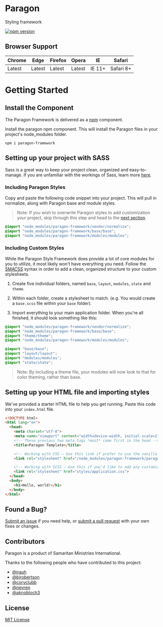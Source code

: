 # Paragon
Styling framework

[![npm version](https://badge.fury.io/js/paragon-framework.svg)](https://badge.fury.io/js/paragon-framework)

## Browser Support

| Chrome | Edge | Firefox | Opera | IE | Safari |
|--------|------|---------|-------|----|--------|
| Latest | Latest | Latest | Latest | IE 11+ | Safari 8+ |


# Getting Started

## Install the Component

The Paragon Framework is delivered as a [npm](https://www.npmjs.com/) component.

Install the paragon npm component. This will install the Paragon files in your project's node_modules folder.
  ```grunt
  npm i paragon-framework
  ```

## Setting up your project with SASS

Sass is a great way to keep your project clean, organized and easy-to-manage. If you are unfamiliar with the workings of Sass, learn more [here](http://sass-lang.com/guide).

### Including Paragon Styles

Copy and paste the following code snippet into your project. This will pull in normalize, along with Paragon base and module styles.

> Note: If you wish to overwrite Paragon styles to add customization your project, skip through this step and head to the [next section](https://github.com/samaritanministries/paragon/#including-custom-styles).

```scss
@import "node_modules/paragon-framework/vendor/normalize";
@import "node_modules/paragon-framework/base/base";
@import "node_modules/paragon-framework/modules/modules";
```

### Including Custom Styles

While the Paragon Style Framework does provide a lot of core modules for you to utilize, it most likely won't have everything you need. Follow the [SMACSS](https://smacss.com/) syntax in order to add a clean, organized structure to your custom stylesheets.

1. Create five individual folders, named `base`, `layout`, `modules`, `state` and `theme`.

2. Within each folder, create a stylesheet to match. (e.g. You would create a `base.scss` file within your `base` folder).

3. Import everything to your main application folder. When you're all finished, it should look something like this:
  ```scss
  @import "node_modules/paragon-framework/vendor/normalize";
  @import "node_modules/paragon-framework/base/base";
  @import "theme/theme";
  @import "node_modules/paragon-framework/modules/modules";

  @import "base/base";
  @import "layout/layout";
  @import "modules/modules";
  @import "state/state";
  ```

  > Note: By including a theme file, your modules will now look to that for color theming, rather than base.

## Setting up your HTML file and importing styles

  We've provided a starter HTML file to help you get running. Paste this code into your `index.html` file.

  ```html
  <!DOCTYPE html>
  <html lang="en">
    <head>
      <meta charset="utf-8">
      <meta name="viewport" content="width=device-width, initial-scale=1">
      <!-- These previous two meta tags *must* come first in the head -->
      <title>Paragon Template</title>

      <!-- Working with CSS – Use this link if prefer to use the vanilla css, without any customization -->
      <link rel="stylesheet" href="/node_modules/paragon-framework/paragon.css">

      <!-- Working with SCSS – Use this if you'd like to add any customization to the paragon modules. Note: The path and file name may differ for your project. -->
      <link rel="stylesheet" href="styles/application.css">
    </head>
    <body>
      <h1>Hello, world!</h1>
    </body>
  </html>
  ```

## Found a Bug?

  [Submit an issue](https://github.com/samaritanministries/paragon/issues) if you need help, or [submit a pull request](https://github.com/samaritanministries/paragon/pulls) with your own fixes or changes.

## Contributors

  Paragon is a product of Samaritan Ministries International.

  Thanks to the following people who have contributed to this project:

  - [@jrauh](https://github.com/jrauh)
  - [@bjrobertson](https://github.com/bjrobertson)
  - [@coryclubb](https://github.com/coryclubb)
  - [@nevren](https://github.com/Nevren)
  - [@aknobloch3](https://github.com/aknobloch3)

## License

  [MIT License](LICENSE.md)

